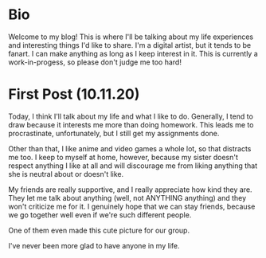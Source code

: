 # Bio
Welcome to my blog! This is where I'll be talking about my life experiences and interesting things I'd like to share. I'm a digital artist, but it tends to be fanart. I can make anything as long as I keep interest in it. This is currently a work-in-progess, so please don't judge me too hard!

# First Post (10.11.20)
Today, I think I'll talk about my life and what I like to do. Generally, I tend to draw because it interests me more than doing homework. This leads me to procrastinate, unfortunately, but I still get my assignments done.


Other than that, I like anime and video games a whole lot, so that distracts me too. I keep to myself at home, however, because my sister doesn't respect anything I like at all and will discourage me from liking anything that she is neutral about or doesn't like.

My friends are really supportive, and I really appreciate how kind they are. They let me talk about anything (well, not ANYTHING anything) and they won't criticize me for it. I genuinely hope that we can stay friends, because we go together well even if we're such different people.

One of them even made this cute picture for our group.



I've never been more glad to have anyone in my life.
